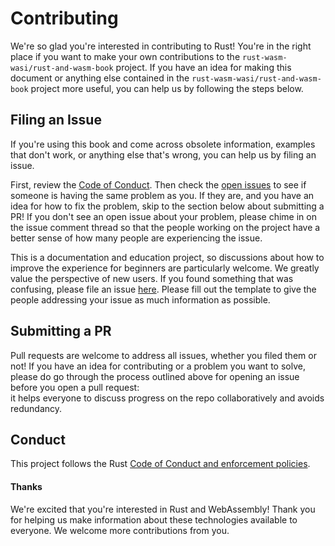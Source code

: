 # Contributing

We're so glad you're interested in contributing to Rust! 
You're in the right place if you want to make your own contributions to the `rust-wasm-wasi/rust-and-wasm-book` project.
If you have an idea for making this document or anything else contained in the `rust-wasm-wasi/rust-and-wasm-book` project more useful, you can help us by following the steps below.

## Filing an Issue

If you're using this book and come across obsolete information, examples that don't work, or anything else that's wrong, you can help us by filing an issue.

First, review the [Code of Conduct][coc]. 
Then check the [open issues][open-issues] to see if someone is having the same problem as you. 
If they are, and you have an idea for how to fix the problem, skip to the section below about submitting a PR! 
If you don't see an open issue about your problem, please chime in on the issue comment thread so that the people working on the project have a better sense of how many people are experiencing the issue.

This is a documentation and education project, so discussions about how to improve the experience for beginners are particularly welcome. 
We greatly value the perspective of new users. 
If you found something that was confusing, please file an issue [here][new-issues]. 
Please fill out the template to give the people addressing your issue as much information as possible.


## Submitting a PR

Pull requests are welcome to address all issues, whether you filed them or not! 
If you have an idea for contributing or a problem you want to solve, please do go through the process outlined above for opening an issue before you open a pull request:  
it helps everyone to discuss progress on the repo collaboratively and avoids redundancy.

## Conduct

This project follows the Rust [Code of Conduct and enforcement policies][coc].


#### Thanks

We're excited that you're interested in Rust and WebAssembly! 
Thank you for helping us make information about these technologies available to everyone. 
We welcome more contributions from you.


[coc]: https://github.com/rustwasm/book/blob/master/CODE_OF_CONDUCT.md
[new-issues]: https://github.com/rust-wasm-wasi/rust-and-wasm-book/issues/new
[open-issues]: https://github.com/rust-wasm-wasi/rust-and-wasm-book/issues
